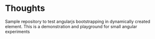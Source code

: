 # Thoughts

Sample repository to test angularjs bootstrapping in dynamically created
element. This is a demonstration and playground for small angular experiments




